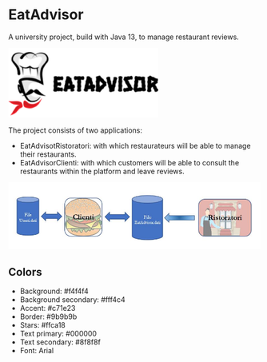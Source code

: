 # EatAdvisor

A university project, build with Java 13, to manage restaurant reviews.

![EatAdvisor](media/EatAdvisroLogo.png)

The project consists of two applications: 
- EatAdvisotRistoratori: with which restaurateurs will be able to manage their restaurants.
- EatAdvisorClienti: with which customers will be able to consult the restaurants within the platform and leave reviews.


![EatAdvisor structure](media/ProjectStructure.png)


## Colors
- Background: #f4f4f4
- Background secondary: #fff4c4
- Accent: #c71e23
- Border: #9b9b9b
- Stars: #ffca18
- Text primary: #000000
- Text secondary: #8f8f8f
- Font: Arial
